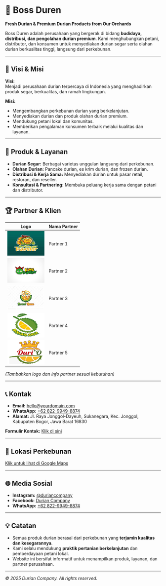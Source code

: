 # 🌳 Boss Duren

**Fresh Durian & Premium Durian Products from Our Orchards**  

Boss Duren adalah perusahaan yang bergerak di bidang **budidaya, distribusi, dan pengolahan durian premium**. Kami menghubungkan petani, distributor, dan konsumen untuk menyediakan durian segar serta olahan durian berkualitas tinggi, langsung dari perkebunan.

---

## 📌 Visi & Misi

**Visi:**  
Menjadi perusahaan durian terpercaya di Indonesia yang menghadirkan produk segar, berkualitas, dan ramah lingkungan.

**Misi:**  
- Mengembangkan perkebunan durian yang berkelanjutan.  
- Menyediakan durian dan produk olahan durian premium.  
- Mendukung petani lokal dan komunitas.  
- Memberikan pengalaman konsumen terbaik melalui kualitas dan layanan.

---

## 🌟 Produk & Layanan

- **Durian Segar:** Berbagai varietas unggulan langsung dari perkebunan.  
- **Olahan Durian:** Pancake durian, es krim durian, dan frozen durian.  
- **Distribusi & Kerja Sama:** Menyediakan durian untuk pasar retail, restoran, dan reseller.  
- **Konsultasi & Partnering:** Membuka peluang kerja sama dengan petani dan distributor.

---

## 🏆 Partner & Klien

| Logo | Nama Partner |
|------|-------------|
| <img src="Assets/dt.jpg" alt="Partner 1" width="120" height="80"> | Partner 1 |
| <img src="Assets/logo1.png" alt="Partner 2" width="120" height="80"> | Partner 2 |
| <img src="Assets/logo2.jpg" alt="Partner 3" width="120" height="80"> | Partner 3 |
| <img src="Assets/logo3.jpg" alt="Partner 4" width="120" height="80"> | Partner 4 |
| <img src="Assets/logo4.jpg" alt="Partner 5" width="120" height="80"> | Partner 5 |

*(Tambahkan logo dan info partner sesuai kebutuhan)*

---

## 📞 Kontak

- **Email:** [hello@yourdomain.com](mailto:hello@yourdomain.com)  
- **WhatsApp:** [+62 822-9949-8874](https://wa.me/6282299498874)  
- **Alamat:** Jl. Raya Jonggol-Dayeuh, Sukanegara, Kec. Jonggol, Kabupaten Bogor, Jawa Barat 16830  

**Formulir Kontak:** [Klik di sini](https://docs.google.com/forms/d/e/1FAIpQLSeKZOsMm-zaQ7krniZUU1CxjH0-hPZpL28fDR1t7wyAA6nI1A/viewform)

---

## 📍 Lokasi Perkebunan

[Klik untuk lihat di Google Maps](https://www.google.com/maps/place/SMK+IDN+Boarding+School/@-6.5252823,107.0355607,920m/data=!3m2!1e3!4b1!4m6!3m5!1s0x2e69bc6e5be3d9bd:0x6b9881dabd801476!8m2!3d-6.5252823!4d107.0381356!16s%2Fg%2F11f55n73s9)

---

## 🌐 Media Sosial

- **Instagram:** [@duriancompany](https://www.instagram.com/)  
- **Facebook:** [Durian Company](https://www.facebook.com/)  
- **WhatsApp:** [+62 822-9949-8874](https://wa.me/6282299498874)  

---

## 💡 Catatan

- Semua produk durian berasal dari perkebunan yang **terjamin kualitas dan kesegarannya**.  
- Kami selalu mendukung **praktik pertanian berkelanjutan** dan pemberdayaan petani lokal.  
- Website ini bersifat informatif untuk menampilkan produk, layanan, dan partner perusahaan.

---

*© 2025 Durian Company. All rights reserved.*
